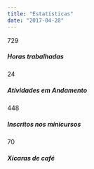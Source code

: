 ```yaml
---
title: "Estatísticas"
date: "2017-04-28"
---
```


729

##### Horas trabalhadas

24

##### Atividades em Andamento

448

##### Inscritos nos minicursos

70

##### Xícaras de café
